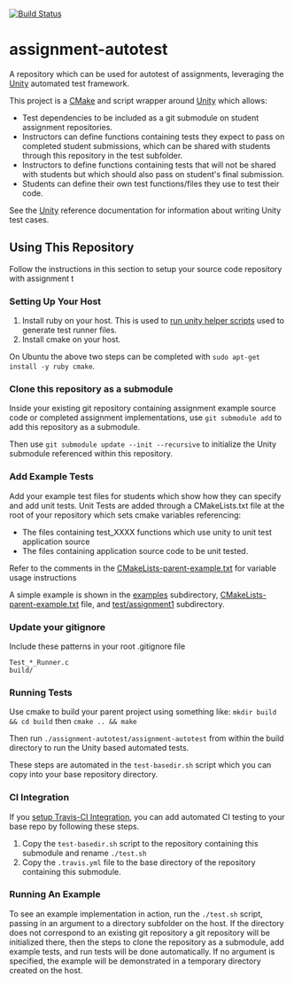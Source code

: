 [![Build Status](https://travis-ci.com/cu-ecen-5013/assignment-autotest.svg?branch=master)](https://travis-ci.com/cu-ecen-5013/assignment-autotest)

# assignment-autotest
A repository which can be used for autotest of assignments, leveraging the [Unity](https://github.com/ThrowTheSwitch/Unity)
automated test framework.

This project is a [CMake](https://cmake.org/) and script wrapper around [Unity](https://github.com/ThrowTheSwitch/Unity) which allows:
 * Test dependencies to be included as a git submodule on student assignment repositories.
 * Instructors can define functions containing tests they expect to pass on completed student submissions, which
    can be shared with students through this repository in the test subfolder.
 * Instructors to define functions containing tests that will not be shared with students but which should also
    pass on student's final submission.
 * Students can define their own test functions/files they use to test their code.

See the [Unity](https://github.com/ThrowTheSwitch/Unity) reference documentation for information about writing
Unity test cases.

## Using This Repository

Follow the instructions in this section to setup your source code repository with assignment t

### Setting Up Your Host

1. Install ruby on your host. This is used to [run unity helper scripts](https://github.com/ThrowTheSwitch/Unity/blob/master/docs/UnityHelperScriptsGuide.md) used to generate test runner files.  
2. Install cmake on your host.

On Ubuntu the above two steps can be completed with `sudo apt-get install -y ruby cmake`.


### Clone this repository as a submodule

Inside your existing git repository containing assignment example source code or completed assignment implementations,
use `git submodule add` to add this repository as a submodule.

Then use `git submodule update --init --recursive` to initialize the Unity submodule referenced within this repository.

### Add Example Tests

Add your example test files for students which show how they can specify and add unit tests. Unit Tests are added through
a CMakeLists.txt file at the root of your repository which sets cmake variables referencing:
 * The files containing test_XXXX functions which use unity to unit test application source
 * The files containing application source code to be unit tested.

Refer to the comments in the [CMakeLists-parent-example.txt](CMakeLists-parent-example.txt) for variable usage instructions

A simple example is shown in the [examples](examples) subdirectory, [CMakeLists-parent-example.txt](CMakeLists-parent-example.txt)
file, and [test/assignment1](test/assignment1) subdirectory.

### Update your gitignore
Include these patterns in your root .gitignore file
```
Test_*_Runner.c
build/
```

### Running Tests
Use cmake to build your parent project using something like:
`mkdir build && cd build` then `cmake .. && make`

Then run `./assignment-autotest/assignment-autotest` from within the build directory to run the Unity based automated tests.

These steps are automated in the `test-basedir.sh` script which you can copy into your base repository directory.

### CI Integration
If you [setup Travis-CI Integration](https://docs.travis-ci.com/user/tutorial/#to-get-started-with-travis-ci-using-github), you can add automated CI testing to your base repo by following these steps.

1. Copy the `test-basedir.sh` script to the repository containing this submodule and rename `./test.sh`
2. Copy the `.travis.yml` file to the base directory of the repository containing this submodule.

### Running An Example
To see an example implementation in action, run the `./test.sh` script, passing in an argument to a directory subfolder on the host.  If
the directory does not correspond to an existing git repository a git repository will be initialized there, then the steps to clone the
repository as a submodule, add example tests, and run tests will be done automatically.  If no argument is specified, the example will be demonstrated in a temporary directory created on the host.
